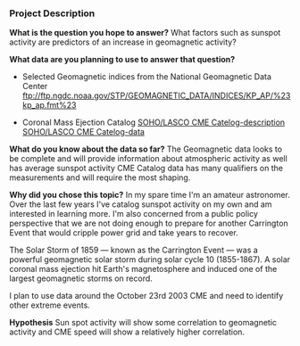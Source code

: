 ### Project Description 

**What is the question you hope to answer?**
What factors such as sunspot activity are predictors of an increase in geomagnetic activity?

**What data are you planning to use to answer that question?**
- Selected Geomagnetic indices from the 
National Geomagnetic Data Center ftp://ftp.ngdc.noaa.gov/STP/GEOMAGNETIC_DATA/INDICES/KP_AP/%23kp_ap.fmt%23


- Coronal Mass Ejection Catalog 
[SOHO/LASCO CME Catelog-description](http://cdaw.gsfc.nasa.gov/CME_list/catalog_description.htm)
[SOHO/LASCO CME Catelog-data](http://cdaw.gsfc.nasa.gov/CME_list/)

**What do you know about the data so far?**
The Geomagnetic data looks to be complete and will provide information about atmospheric activity as well has average sunspot activity
CME Catalog data has many qualifiers on the measurements and will require the most shaping.

**Why did you chose this topic?**
In my spare time I'm an amateur astronomer.  Over the last few years I've catalog sunspot activity on my own and am interested in learning more.  I'm also concerned from a public policy perspective that we are not doing enough to prepare for another Carrington Event that would cripple power grid and take years to recover.

The Solar Storm of 1859 — known as the Carrington Event — was a powerful geomagnetic solar storm during solar cycle 10 (1855-1867). A solar coronal mass ejection hit Earth's magnetosphere and induced one of the largest geomagnetic storms on record.

I plan to use data around the October 23rd 2003 CME and need to identify other extreme events. 

**Hypothesis**
Sun spot activity will show some correlation to geomagnetic activity and CME speed will show a relatively higher correlation.

